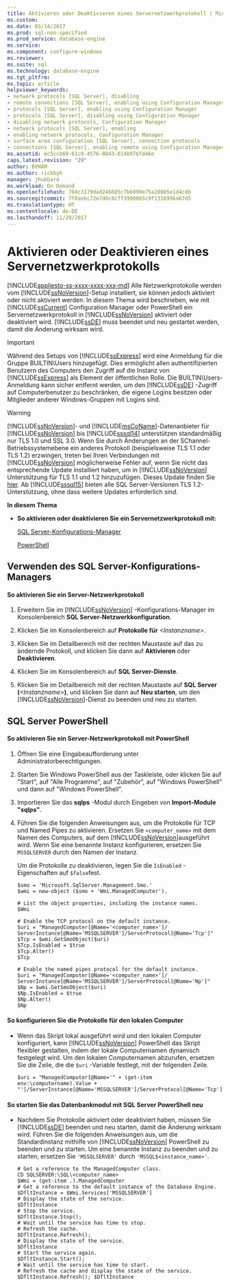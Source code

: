 ```yaml
---
title: Aktivieren oder Deaktivieren eines Servernetzwerkprotokoll | Microsoft-Dokumentation
ms.custom: 
ms.date: 03/14/2017
ms.prod: sql-non-specified
ms.prod_service: database-engine
ms.service: 
ms.component: configure-windows
ms.reviewer: 
ms.suite: sql
ms.technology: database-engine
ms.tgt_pltfrm: 
ms.topic: article
helpviewer_keywords:
- network protocols [SQL Server], disabling
- remote connections [SQL Server], enabling using Configuration Manager
- protocols [SQL Server], enabling using Configuration Manager
- protocols [SQL Server], disabling using Configuration Manager
- disabling network protocols, Configuration Manager
- network protocols [SQL Server], enabling
- enabling network protocols, Configuration Manager
- surface area configuration [SQL Server], connection protocols
- connections [SQL Server], enabling remote using Configuration Manager
ms.assetid: ec5ccb69-61c9-4576-8843-014b976fd46e
caps.latest.revision: "29"
author: BYHAM
ms.author: rickbyh
manager: jhubbard
ms.workload: On Demand
ms.openlocfilehash: 704c3179dad246685c7b6099e75a28005e1d4c8b
ms.sourcegitcommit: 7f8aebc72e7d0c8cff3990865c9f1316996a67d5
ms.translationtype: HT
ms.contentlocale: de-DE
ms.lasthandoff: 11/20/2017
---
```

# <a name="enable-or-disable-a-server-network-protocol"></a>Aktivieren oder Deaktivieren eines Servernetzwerkprotokolls
[!INCLUDE[appliesto-ss-xxxx-xxxx-xxx-md](../../includes/appliesto-ss-xxxx-xxxx-xxx-md.md)] Alle Netzwerkprotokolle werden vom [!INCLUDE[ssNoVersion](../../includes/ssnoversion-md.md)]-Setup installiert, sie können jedoch aktiviert oder nicht aktiviert werden. In diesem Thema wird beschrieben, wie mit [!INCLUDE[ssCurrent](../../includes/sscurrent-md.md)] Configuration Manager oder PowerShell ein Servernetzwerkprotokoll in [!INCLUDE[ssNoVersion](../../includes/ssnoversion-md.md)] aktiviert oder deaktiviert wird. [!INCLUDE[ssDE](../../includes/ssde-md.md)] muss beendet und neu gestartet werden, damit die Änderung wirksam wird.  
  
> [!IMPORTANT]  
>  Während des Setups von [!INCLUDE[ssExpress](../../includes/ssexpress-md.md)] wird eine Anmeldung für die Gruppe BUILTIN\Users hinzugefügt. Dies ermöglicht allen authentifizierten Benutzern des Computers den Zugriff auf die Instanz von [!INCLUDE[ssExpress](../../includes/ssexpress-md.md)] als Element der öffentlichen Rolle. Die BUILTIN\Users-Anmeldung kann sicher entfernt werden, um den [!INCLUDE[ssDE](../../includes/ssde-md.md)] -Zugriff auf Computerbenutzer zu beschränken, die eigene Logins besitzen oder Mitglieder anderer Windows-Gruppen mit Logins sind.  
  
> [!WARNING]  
>  [!INCLUDE[ssNoVersion](../../includes/ssnoversion-md.md)]- und [!INCLUDE[msCoName](../../includes/msconame-md.md)]-Datenanbieter für [!INCLUDE[ssNoVersion](../../includes/ssnoversion-md.md)] bis [!INCLUDE[sssql14](../../includes/sssql14-md.md)] unterstützen standardmäßig nur TLS 1.0 und SSL 3.0. Wenn Sie durch Änderungen an der SChannel-Betriebssystemebene ein anderes Protokoll (beispielsweise TLS 1.1 oder TLS 1.2) erzwingen, treten bei Ihren Verbindungen mit [!INCLUDE[ssNoVersion](../../includes/ssnoversion-md.md)] möglicherweise Fehler auf, wenn Sie nicht das entsprechende Update installiert haben, um in [!INCLUDE[ssNoVersion](../../includes/ssnoversion-md.md)] Unterstützung für TLS 1.1 und 1.2 hinzuzufügen. Dieses Update finden Sie <a href="https://support.microsoft.com/en-us/help/3135244/tls-1-2-support-for-microsoft-sql-server">hier</a>. Ab [!INCLUDE[sssql15](../../includes/sssql15-md.md)] bieten alle SQL Server-Versionen TLS 1.2-Unterstützung, ohne dass weitere Updates erforderlich sind.
  
 **In diesem Thema**  
  
-   **So aktivieren oder deaktivieren Sie ein Servernetzwerkprotokoll mit:**  
  
     [SQL Server-Konfigurations-Manager](#SSMSProcedure)  
  
     [PowerShell](#PowerShellProcedure)  
  
##  <a name="SSMSProcedure"></a> Verwenden des SQL Server-Konfigurations-Managers  
  
#### <a name="to-enable-a-server-network-protocol"></a>So aktivieren Sie ein Server-Netzwerkprotokoll  
  
1.  Erweitern Sie im [!INCLUDE[ssNoVersion](../../includes/ssnoversion-md.md)] -Konfigurations-Manager im Konsolenbereich **SQL Server-Netzwerkkonfiguration**.  
  
2.  Klicken Sie im Konsolenbereich auf **Protokolle für** *\<Instanzname>*.  
  
3.  Klicken Sie im Detailbereich mit der rechten Maustaste auf das zu ändernde Protokoll, und klicken Sie dann auf **Aktivieren** oder **Deaktivieren**.  
  
4.  Klicken Sie im Konsolenbereich auf **SQL Server-Dienste**.  
  
5.  Klicken Sie im Detailbereich mit der rechten Maustaste auf **SQL Server (***\<Instanzname>***)**, und klicken Sie dann auf **Neu starten**, um den [!INCLUDE[ssNoVersion](../../includes/ssnoversion-md.md)]-Dienst zu beenden und neu zu starten.  
  
##  <a name="PowerShellProcedure"></a> SQL Server PowerShell  
  
#### <a name="to-enable-a-server-network-protocol-using-powershell"></a>So aktivieren Sie ein Server-Netzwerkprotokoll mit PowerShell  
  
1.  Öffnen Sie eine Eingabeaufforderung unter Administratorberechtigungen.  
  
2.  Starten Sie Windows PowerShell aus der Taskleiste, oder klicken Sie auf "Start", auf "Alle Programme", auf "Zubehör", auf "Windows PowerShell" und dann auf "Windows PowerShell".  
  
3.  Importieren Sie das **sqlps** -Modul durch Eingeben von **Import-Module "sqlps"**.  
  
4.  Führen Sie die folgenden Anweisungen aus, um die Protokolle für TCP und Named Pipes zu aktivieren. Ersetzen Sie `<computer_name>` mit dem Namen des Computers, auf dem [!INCLUDE[ssNoVersion](../../includes/ssnoversion-md.md)]ausgeführt wird. Wenn Sie eine benannte Instanz konfigurieren, ersetzen Sie `MSSQLSERVER` durch den Namen der Instanz.  
  
     Um die Protokolle zu deaktivieren, legen Sie die `IsEnabled` -Eigenschaften auf `$false`fest.  
  
    ```  
    $smo = 'Microsoft.SqlServer.Management.Smo.'  
    $wmi = new-object ($smo + 'Wmi.ManagedComputer').  
  
    # List the object properties, including the instance names.  
    $Wmi  
  
    # Enable the TCP protocol on the default instance.  
    $uri = "ManagedComputer[@Name='<computer_name>']/ ServerInstance[@Name='MSSQLSERVER']/ServerProtocol[@Name='Tcp']"  
    $Tcp = $wmi.GetSmoObject($uri)  
    $Tcp.IsEnabled = $true  
    $Tcp.Alter()  
    $Tcp  
  
    # Enable the named pipes protocol for the default instance.  
    $uri = "ManagedComputer[@Name='<computer_name>']/ ServerInstance[@Name='MSSQLSERVER']/ServerProtocol[@Name='Np']"  
    $Np = $wmi.GetSmoObject($uri)  
    $Np.IsEnabled = $true  
    $Np.Alter()  
    $Np  
    ```  
  
#### <a name="to-configure-the-protocols-for-the-local-computer"></a>So konfigurieren Sie die Protokolle für den lokalen Computer  
  
-   Wenn das Skript lokal ausgeführt wird und den lokalen Computer konfiguriert, kann [!INCLUDE[ssNoVersion](../../includes/ssnoversion-md.md)] PowerShell das Skript flexibler gestalten, indem der lokale Computernamen dynamisch festgelegt wird. Um den lokalen Computernamen abzurufen, ersetzen Sie die Zeile, die die `$uri` -Variable festlegt, mit der folgenden Zeile.  
  
    ```  
    $uri = "ManagedComputer[@Name='" + (get-item env:\computername).Value + "']/ServerInstance[@Name='MSSQLSERVER']/ServerProtocol[@Name='Tcp']"  
    ```  
  
#### <a name="to-restart-the-database-engine-by-using-sql-server-powershell"></a>So starten Sie das Datenbankmodul mit SQL Server PowerShell neu  
  
-   Nachdem Sie Protokolle aktiviert oder deaktiviert haben, müssen Sie [!INCLUDE[ssDE](../../includes/ssde-md.md)] beenden und neu starten, damit die Änderung wirksam wird. Führen Sie die folgenden Anweisungen aus, um die Standardinstanz mithilfe von [!INCLUDE[ssNoVersion](../../includes/ssnoversion-md.md)] PowerShell zu beenden und zu starten. Um eine benannte Instanz zu beenden und zu starten, ersetzen Sie `'MSSQLSERVER'` durch `'MSSQL$<instance_name>'`.  
  
    ```  
    # Get a reference to the ManagedComputer class.  
    CD SQLSERVER:\SQL\<computer_name>  
    $Wmi = (get-item .).ManagedComputer  
    # Get a reference to the default instance of the Database Engine.  
    $DfltInstance = $Wmi.Services['MSSQLSERVER']  
    # Display the state of the service.  
    $DfltInstance  
    # Stop the service.  
    $DfltInstance.Stop();  
    # Wait until the service has time to stop.  
    # Refresh the cache.  
    $DfltInstance.Refresh();   
    # Display the state of the service.  
    $DfltInstance  
    # Start the service again.  
    $DfltInstance.Start();  
    # Wait until the service has time to start.  
    # Refresh the cache and display the state of the service.  
    $DfltInstance.Refresh(); $DfltInstance  
    ```  
  
  
